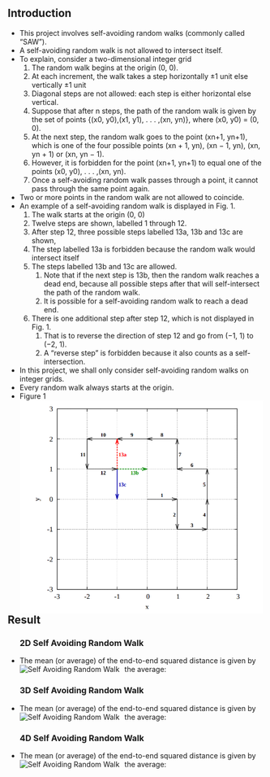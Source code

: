 <h2>Introduction</h2>
<ul>
    <li>This project involves self-avoiding random walks (commonly called “SAW”).</li>
    <li>A self-avoiding random walk is not allowed to intersect itself.</li>
    <li>To explain, consider a two-dimensional integer grid
        <ol>
            <li>The random walk begins at the origin (0, 0).</li>
            <li>At each increment, the walk takes a step horizontally ±1 unit else vertically ±1 unit</li>
            <li>Diagonal steps are not allowed: each step is either horizontal else vertical.</li>
            <li>Suppose that after n steps, the path of the random walk is given by the set of points
                {(x0, y0),(x1, y1), . . . ,(xn, yn)}, where (x0, y0) = (0, 0).</li>
            <li>At the next step, the random walk goes to the point (xn+1, yn+1), which is one of the
                 four possible points (xn + 1, yn), (xn − 1, yn), (xn, yn + 1) or (xn, yn − 1).</li>
            <li>However, it is forbidden for the point (xn+1, yn+1) to equal one of the points (x0, y0), . . . ,(xn, yn).</li>
            <li>Once a self-avoiding random walk passes through a point, it cannot pass
                through the same point again.</li>
        </ol>
    </li>
    <li>Two or more points in the random walk are not allowed to coincide. </li>
    <li>An example of a self-avoiding random walk is displayed in Fig. 1.
        <ol>
            <li>The walk starts at the origin (0, 0)</li>
            <li>Twelve steps are shown, labelled 1 through 12.</li>
            <li>After step 12, three possible steps labelled 13a, 13b and 13c are shown,</li>
            <li>The step labelled 13a is forbidden because the random walk would intersect itself</li>
            <li>The steps labelled 13b and 13c are allowed.
                <ol>
                    <li>Note that if the next step is 13b, then the random walk reaches a dead end, because
                        all possible steps after that will self-intersect the path of the random walk.</li>
                     <li>It is possible for a self-avoiding random walk to reach a dead end.</li>
                </ol>
            </li>
            <li>There is one additional step after step 12, which is not displayed in Fig. 1.
                <ol>
                    <li>That is to reverse the direction of step 12 and go from (−1, 1) to (−2, 1).</li>
                    <li>A “reverse step” is forbidden because it also counts as a self-intersection.</li>
                </ol>
            </li>
        </ol>
    </li>
    <li>In this project, we shall only consider self-avoiding random walks on integer grids.</li>
    <li>Every random walk always starts at the origin.</li>
    <li> Figure 1</li>
   <img src="https://github.com/Arx1971/Self-Avoiding-Random-Walk-CSCI370/blob/master/LERW.png"
        alt="Self Avoiding Random Walk"
        style="float: left; margin-right: 10px;" />
</ul>

<h2>Result</h2>
<ul>
    <h3>2D Self Avoiding Random Walk</h3>
    <li>The mean (or average) of the end-to-end squared distance is given by the average:
        <img src="https://github.com/Arx1971/Self-Avoiding-Random-Walk-Data-Analysis/blob/master/img_source/2d_R.png"
                    alt="Self Avoiding Random Walk"
                    style="float: left; margin-right: 10px;" />
    </li>
    <h3>3D Self Avoiding Random Walk</h3>
        <li>The mean (or average) of the end-to-end squared distance is given by the average:
            <img src="https://github.com/Arx1971/Self-Avoiding-Random-Walk-Data-Analysis/blob/master/img_source/3d_r.png"
                        alt="Self Avoiding Random Walk"
                        style="float: left; margin-right: 10px;" />
    </li>
     <h3>4D Self Avoiding Random Walk</h3>
             <li>The mean (or average) of the end-to-end squared distance is given by the average:
                 <img src="https://github.com/Arx1971/Self-Avoiding-Random-Walk-Data-Analysis/blob/master/img_source/4d_r.png"
                             alt="Self Avoiding Random Walk"
                             style="float: left; margin-right: 10px;" />
         </li>
          
    
    
     
    
</ul> 
